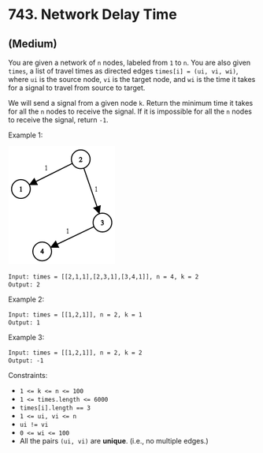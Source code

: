 # 743. Network Delay Time
## (Medium)

You are given a network of `n` nodes, labeled from `1` to `n`. You are also given `times`, a list of travel times as directed edges `times[i] = (ui, vi, wi)`, where `ui` is the source node, `vi` is the target node, and `wi` is the time it takes for a signal to travel from source to target.

We will send a signal from a given node `k`. Return the minimum time it takes for all the `n` nodes to receive the signal. If it is impossible for all the `n` nodes to receive the signal, return `-1`.


Example 1:

![alt text](image.png)

```
Input: times = [[2,1,1],[2,3,1],[3,4,1]], n = 4, k = 2
Output: 2
```

Example 2:

```
Input: times = [[1,2,1]], n = 2, k = 1
Output: 1
```

Example 3:

```
Input: times = [[1,2,1]], n = 2, k = 2
Output: -1
```

Constraints:

- `1 <= k <= n <= 100`
- `1 <= times.length <= 6000`
- `times[i].length == 3`
- `1 <= ui, vi <= n`
- `ui != vi`
- `0 <= wi <= 100`
- All the pairs `(ui, vi)` are **unique**. (i.e., no multiple edges.)